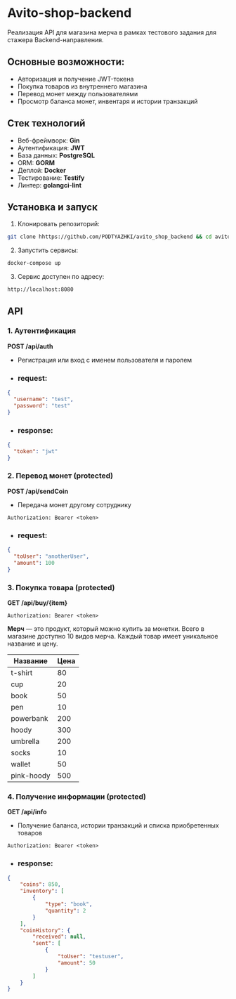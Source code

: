# Avito-shop-backend

Реализация API для магазина мерча в рамках тестового задания для стажера Backend-направления.

## Основные возможности:
- Авторизация и получение JWT-токена
- Покупка товаров из внутреннего магазина
- Перевод монет между пользователями
- Просмотр баланса монет, инвентаря и истории транзакций


## Стек технологий
- Веб-фреймворк: **Gin**
- Аутентификация: **JWT**
- База данных: **PostgreSQL**
- ORM: **GORM**
- Деплой: **Docker**
- Тестирование: **Testify**
- Линтер: **golangci-lint**


## Установка и запуск

1. Клонировать репозиторий:
```bash
git clone hhttps://github.com/PODTYAZHKI/avito_shop_backend && cd avito_shop_backend
```
2. Запустить сервисы:

```bash
docker-compose up
```  

3. Сервис доступен по адресу:
```
http://localhost:8080
```

## API

### 1. Аутентификация
**POST /api/auth**
- Регистрация или вход с именем пользователя и паролем
- ### request:
```json
{
  "username": "test",
  "password": "test"
}
```
- ### response:
```json
{
  "token": "jwt"
}
```

### 2. Перевод монет (protected)
**POST /api/sendCoin**
- Передача монет другому сотруднику
```
Authorization: Bearer <token>
```
- ### request:
```json
{
  "toUser": "anotherUser",
  "amount": 100
}
```
### 3. Покупка товара (protected)
**GET /api/buy/{item}**
```
Authorization: Bearer <token>
```

**Мерч** — это продукт, который можно купить за монетки. Всего в магазине доступно 10 видов мерча. Каждый товар имеет уникальное название и цену.

| Название     | Цена |
|--------------|------|
| t-shirt      | 80   |
| cup          | 20   |
| book         | 50   |
| pen          | 10   |
| powerbank    | 200  |
| hoody        | 300  |
| umbrella     | 200  |
| socks        | 10   |
| wallet       | 50   |
| pink-hoody   | 500  |

### 4. Получение информации (protected)
**GET /api/info**
- Получение баланса, истории транзакций и списка приобретенных товаров
```
Authorization: Bearer <token>
```
- ### response:
```json
{
    "coins": 850,
    "inventory": [
        {
            "type": "book",
            "quantity": 2
        }
    ],
    "coinHistory": {
        "received": null,
        "sent": [
            {
                "toUser": "testuser",
                "amount": 50
            }
        ]
    }
}
```
